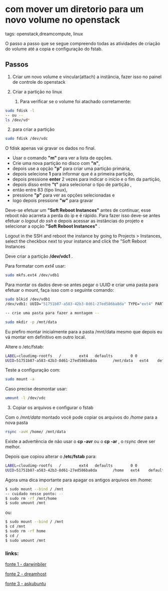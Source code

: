# com  mover um diretorio para um novo volume no openstack
tags: openstack,dreamcompute, linux

O passo a passo que se segue compreendo todas as atividades de criação do volume até a copia e configuração do fstab.

## Passos

1. Criar um novo volume e vincular(attach) a instância, fazer isso no painel de controle do openstack
2. Criar a partição no linux

   1. Para verificar se o volume foi atachado corretamente:

```bash
sudo fdisk -l
-- ou --
ls /dev/vd*
````

   2. para criar a partição

```bash
sudo fdisk /dev/vdc
```
O fdisk apenas vai gravar os dados no final. 
* Usar o comando **"m"** para ver a lista de opções.
* Crie uma nova partição no disco com **"n"**, 
* depois use a opção **"p"** para criar uma partição primária, 
* depois selecione **1** para informar que é a primeira partição, 
* depois pressione **enter** 2 vezes para indicar o início e o fim da partição, 
* depois disso entre **"t"** para selecionar o tipo de partição , 
* então entre 83 (tipo linux), 
* pressione **"p"** para ver as opções selecionadas e 
* logo depois pressione **"w"** para gravar

Deve-se efetuar um **"Soft Reboot Instances"** antes de continuar, esse reboot não acarreta a perda do ip e é rápido.
Para fazer isso deve-se antes efetuar o _logout do ssh_ e depois acessar as instâncias do projeto e selecionar a opção **"Soft Reboot Instances"** .

Logout in the SSH and reboot the instance by going to Projects > Instances, select the checkbox next to your instance and click the "Soft Reboot Instances

Deve criar a partição **/dev/vdc1** .

Para formatar com *ext4* usar:

```bash
sudo mkfs.ext4 /dev/vdb1
```

Para montar os dados deve-se antes pegar o UUID e criar uma pasta para efetuar o mount, faça isso com o seguinte comando:

```bash
sudo blkid /dev/vdb1
/dev/vdb1: UUID="51751b87-a583-42b3-8d61-27ed586ba8da" TYPE="ext4" PARTUUID="0a505f5e-01"

-- crie uma pasta para fazer a montagem --

sudo mkdir -p /mnt/data

```

Eu prefiro montar inicialmente para a pasta /mnt/data mesmo que depois eu vá montar em definitivo em outro local.

Altere o /etc/fstab:

```bash
LABEL=cloudimg-rootfs   /        ext4   defaults        0 0
UUID=51751b87-a583-42b3-8d61-27ed586ba8da       /mnt/data   ext4    defaults        0   2
```

Teste a configuração com:

```bash
sudo mount -a
```

Caso precise desmontar usar:

```bash
umount -l /dev/vdc
```

3. Copiar os arquivos e configurar o fstab

Com o */mnt/data* montado você pode copiar os arquivos do */home* para a nova pasta

```bash
rsync -avH /home/ /mnt/data
```

Existe a advertência de não usar o **cp -avr** ou o **cp -ar** , o rsync deve ser melhor.

Depois que copiou alterar o **/etc/fstab** para:

```bash
LABEL=cloudimg-rootfs   /        ext4   defaults        0 0
UUID=51751b87-a583-42b3-8d61-27ed586ba8da       /home   ext4    defaults        0   2
```

Agora uma dica importante para apagar os antigos arquivos em /home:

```bash
$ sudo mount --bind / /mnt
-- cuidado nesse ponto: --
$ sudo rm -rf /mnt/home
$ sudo umount /mnt
```
ou:
```bash
$ sudo mount --bind / /mnt
$ cd /mnt
$ sudo rm -rf home
$ cd /
$ sudo umount /mnt
```



### links:

[fonte 1 - darwinbiler](http://www.darwinbiler.com/openstack-creating-and-attaching-a-volume-into-an-instance/)

[fonte 2 - dreamhost](https://help.dreamhost.com/hc/en-us/articles/221778268-How-to-create-and-mount-volumes-on-DreamCompute)

[fonte 3 - askubuntu](https://askubuntu.com/questions/656/how-to-move-usr-to-a-new-partition)
